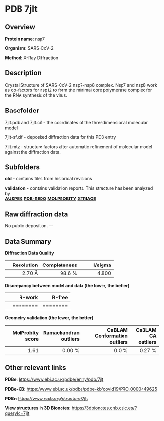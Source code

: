 # PDB 7jlt

## Overview

**Protein name**: nsp7

**Organism**: SARS-CoV-2

**Method**: X-Ray Diffraction

## Description

Crystal Structure of SARS-CoV-2 nsp7-nsp8 complex. Nsp7 and nsp8 work as co-factors for nsp12 to form the minimal core polymerase complex for the RNA synthesis of the virus.

## Basefolder

7jlt.pdb and 7jlt.cif - the coordinates of the threedimensional molecular model

7jlt-sf.cif - deposited diffraction data for this PDB entry

7jlt.mtz - structure factors after automatic refinement of molecular model against the diffraction data.

## Subfolders



**old** - contains files from historical revisions

**validation** - contains validation reports. This structure has been analyzed by <br>[**AUSPEX**](https://github.com/thorn-lab/coronavirus_structural_task_force/tree/master/pdb/nsp7/SARS-CoV-2/7jlt/validation/auspex) [**PDB-REDO**](https://github.com/thorn-lab/coronavirus_structural_task_force/tree/master/pdb/nsp7/SARS-CoV-2/7jlt/validation/pdb-redo) [**MOLPROBITY**](https://github.com/thorn-lab/coronavirus_structural_task_force/tree/master/pdb/nsp7/SARS-CoV-2/7jlt/validation/molprobity) [**XTRIAGE**](https://github.com/thorn-lab/coronavirus_structural_task_force/blob/master/pdb/nsp7/SARS-CoV-2/7jlt/validation/Xtriage_output.log)   



## Raw diffraction data

No public deposition. --<br> 

## Data Summary
**Diffraction Data Quality**

|   | Resolution | Completeness| I/sigma |
|---|-------------:|----------------:|--------------:|
|   |2.70 Å|98.6  %|<img width=50/>4.800|

**Discrepancy between model and data (the lower, the better)**

|   | **R-work**| **R-free**   
|---|-------------:|----------------:|           
||========|========|

**Geometry validation (the lower, the better)**

|   |**MolProbity<br>score**| **Ramachandran<br>outliers** | **CaBLAM<br>Conformation outliers** | **CaBLAM<br>CA outliers** |
|---|-------------:|----------------:|----------------:|----------------:|
||  1.61|  0.00 %|0.0 %|0.27 %|

 

 



## Other relevant links 
**PDBe**:  https://www.ebi.ac.uk/pdbe/entry/pdb/7jlt

**PDBe-KB**: https://www.ebi.ac.uk/pdbe/pdbe-kb/covid19/PRO_0000449625 
 
**PDBr**: https://www.rcsb.org/structure/7jlt 

**View structures in 3D Bionotes**: https://3dbionotes.cnb.csic.es/?queryId=7jlt

